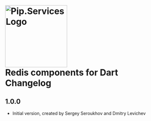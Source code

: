 # <img src="https://uploads-ssl.webflow.com/5ea5d3315186cf5ec60c3ee4/5edf1c94ce4c859f2b188094_logo.svg" alt="Pip.Services Logo" width="200"> <br/> Redis components for Dart Changelog

## 1.0.0

- Initial version, created by Sergey Seroukhov and Dmitry Levichev
